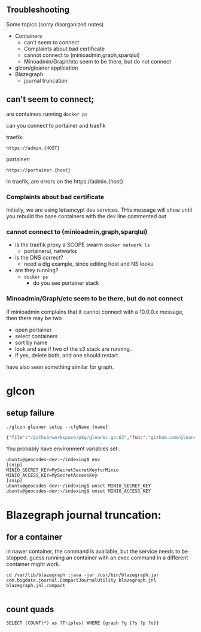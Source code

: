 ## Troubleshooting 

Some topics (sorry disorganized notes)

* Containers
    * can't seem to connect
    * Complaints about bad certificate
    * cannot connect to (minioadmin,graph,sparqlui)
    * Minoadmin/Graph/etc seem to be there, but do not connect
* glcon/gleaner application
* Blazegraph
    *   journal truncation

## can't seem to connect;
are containers running
`docker ps`

can you connect to portainer and traefik

traefik: 
```
https://admin.{HOST}
```

portainer: 
```
https://portainer.{host}
```

In traefik, are  errors on the https://admin.{host}

### Complaints about bad certificate

Initially, we are using letsencypt dev services. THis message will show until you
rebuild the base containers with the dev line commented out

### cannot connect to (minioadmin,graph,sparqlui)

* is the traefik proxy a SCOPE swarm
`docker network ls`
  * portainerui, networks
* is the DNS correct?
  * need a dig example, since editing host and NS looku
* are they running?
  * `docker ps`
      * do you see portainer stack 

### Minoadmin/Graph/etc seem to be there, but do not connect
If minioadmin complains that it cannot connect with a 10.0.0.x message, then there 
may be two

* open portainer
* select containers
* sort by name
* look and see if two of the s3 stack are running.
* if yes, delete both, and one should restart.

have also seen something similar for graph.

# glcon

## setup failure 

`./glcon gleaner setup --cfgName {name}`

```json
{"file":"/github/workspace/pkg/gleaner.go:63","func":"github.com/gleanerio/gleaner/pkg.Setup","level":"error","msg":"Connection issue, make sure the minio server is running and accessible.The Access Key Id you provided does not exist in our records.","time":"2022-07-22T19:08:01Z"}
```

You probably have environment variables set.
```shell
ubuntu@geocodes-dev:~/indexing$ env
[snip]
MINIO_SECRET_KEY=MySecretSecretKeyforMinio
MINIO_ACCESS_KEY=MySecretAccessKey
[snip]
ubuntu@geocodes-dev:~/indexing$ unset MINIO_SECRET_KEY
ubuntu@geocodes-dev:~/indexing$ unset MINIO_ACCESS_KEY
```


# Blazegraph journal truncation:


## for a container
in nawer container, the command is available, but the service needs to be stopped.
guess running an container with an exec command in a different container might work.

```
cd /var/lib/blazegraph ;java -jar /usr/bin/blazegraph.jar com.bigdata.journal.CompactJournalUtility blazegraph.jnl blazegraph.jnl.compact


```


## count quads 
```text
SELECT (COUNT(*) as ?Triples) WHERE {graph ?g {?s ?p ?o}}
```

